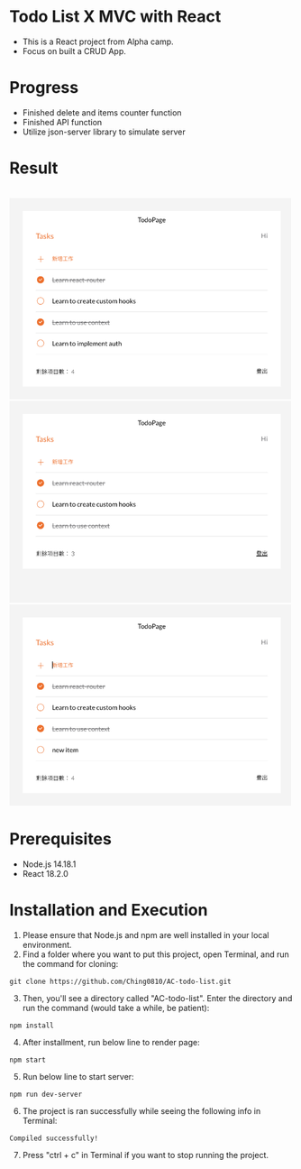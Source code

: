 # Todo List X MVC with React
- This is a React project from Alpha camp.
- Focus on built a CRUD App.

# Progress
- Finished delete and items counter function
- Finished API function
- Utilize json-server library to simulate server

# Result
<br/>
<img width="500" alt="todo-list" src='./src/assets/screenshot/Screenshot 2023-11-07 at 19.48.36.png'>
<br/>
<img width="500" alt="todo-list" src='./src/assets/screenshot/Screenshot 2023-11-07 at 19.48.44.png'>
<br/>
<img width="500" alt="todo-list" src='./src/assets/screenshot/Screenshot 2023-11-07 at 19.48.55.png'>



# Prerequisites
* Node.js 14.18.1
* React 18.2.0


# Installation and Execution
1. Please ensure that Node.js and npm are well installed in your local environment.
2. Find a folder where you want to put this project, open Terminal, and run the command for cloning:
```
git clone https://github.com/Ching0810/AC-todo-list.git
```
3. Then, you'll see a directory called "AC-todo-list". Enter the directory and run the command (would take a while, be patient):
```
npm install
```
4. After installment, run below line to render page:
```
npm start
```
5. Run below line to start server:
```
npm run dev-server
```
6. The project is ran successfully while seeing the following info in Terminal:
```
Compiled successfully!
```
7. Press "ctrl + c" in Terminal if you want to stop running the project.
